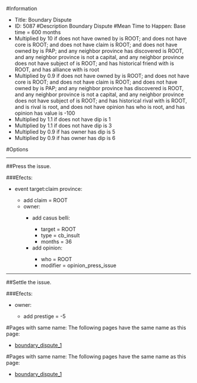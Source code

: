 #Information
 - Title: Boundary Dispute
 - ID: 5087
#Description
Boundary Dispute
#Mean Time to Happen:
Base time = 600 months
 - Multiplied by 10 if does not have owned by is ROOT; and does not have core is ROOT; and does not have claim is ROOT; and does not have owned by is PAP; and any neighbor province has discovered is ROOT, and any neighbor province is not a capital, and any neighbor province does not have subject of is ROOT; and has historical friend with is ROOT, and has alliance with is root
 - Multiplied by 0.9 if does not have owned by is ROOT; and does not have core is ROOT; and does not have claim is ROOT; and does not have owned by is PAP; and any neighbor province has discovered is ROOT, and any neighbor province is not a capital, and any neighbor province does not have subject of is ROOT; and has historical rival with is ROOT, and is rival is root, and does not have opinion has who is root, and has opinion has value is -100
 - Multiplied by 1.1 if does not have dip is 1
 - Multiplied by 1.1 if does not have dip is 3
 - Multiplied by 0.9 if has owner has dip is 5
 - Multiplied by 0.9 if has owner has dip is 6

#Options

___
##Press the issue.

###Efects:<ul><li>event target:claim province:</li><ul><li>add claim = ROOT</li><li>owner:</li><ul><li>add casus belli:</li><ul><li>target = ROOT</li><li>type = cb_insult</li><li>months = 36</li></ul><li>add opinion:</li><ul><li>who = ROOT</li><li>modifier = opinion_press_issue</li></ul></ul></ul></ul>

___
##Settle the issue.

###Efects:<ul><li>owner:</li><ul><li>add prestige = -5</li></ul></ul>


#Pages with same name:
The following pages have the same name as this page:
 - [boundary_dispute_1](boundary_dispute_1.md)


#Pages with same name:
The following pages have the same name as this page:
 - [boundary_dispute_1](boundary_dispute_1.md)
